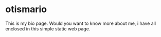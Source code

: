# otismario
This is my bio page. Would you want to know more about me, i have all enclosed in this simple static web page.

